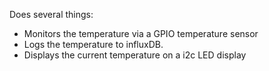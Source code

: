 Does several things:
  * Monitors the temperature via a GPIO temperature sensor
  * Logs the temperature to influxDB.
  * Displays the current temperature on a i2c LED display
